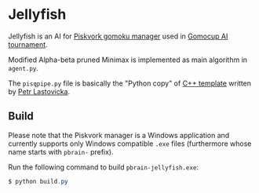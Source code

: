 # Jellyfish

Jellyfish is an AI for [Piskvork gomoku manager](http://gomocup.org/download-gomocup-manager/) used in [Gomocup AI tournament](https://gomocup.org/).

Modified Alpha-beta pruned Minimax is implemented as main algorithm in `agent.py`.

The `pisqpipe.py` file is basically the "Python copy" of [C++ template](http://petr.lastovicka.sweb.cz/skel_cpp.zip) written by [Petr Lastovicka](http://petr.lastovicka.sweb.cz/indexEN.html).

## Build

Please note that the Piskvork manager is a Windows application and currently supports only Windows compatible `.exe` files (furthermore whose name starts with `pbrain-` prefix).

Run the following command to build `pbrain-jellyfish.exe`:

```powershell
$ python build.py
```
